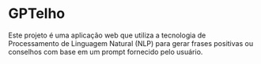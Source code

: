 # GPTelho
Este projeto é uma aplicação web que utiliza a tecnologia de Processamento de Linguagem Natural (NLP) para gerar frases positivas ou conselhos com base em um prompt fornecido pelo usuário.
